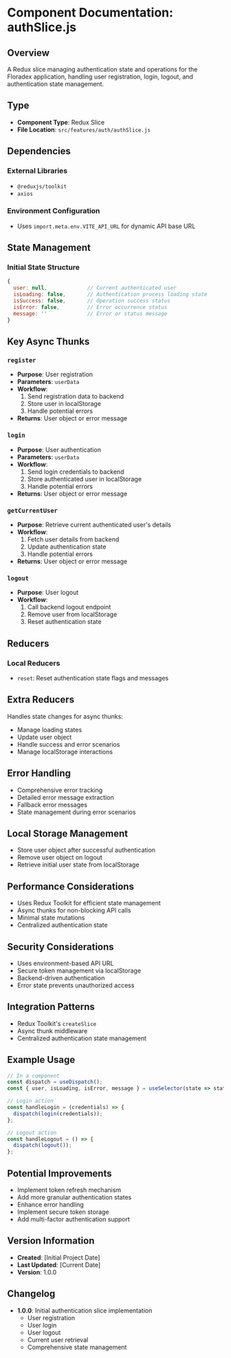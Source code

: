 # Component Documentation: authSlice.js

## Overview
A Redux slice managing authentication state and operations for the Floradex application, handling user registration, login, logout, and authentication state management.

## Type
- **Component Type**: Redux Slice
- **File Location**: `src/features/auth/authSlice.js`

## Dependencies
### External Libraries
- `@reduxjs/toolkit`
- `axios`

### Environment Configuration
- Uses `import.meta.env.VITE_API_URL` for dynamic API base URL

## State Management
### Initial State Structure
```javascript
{
  user: null,             // Current authenticated user
  isLoading: false,       // Authentication process loading state
  isSuccess: false,       // Operation success status
  isError: false,         // Error occurrence status
  message: ''             // Error or status message
}
```

## Key Async Thunks
### `register`
- **Purpose**: User registration
- **Parameters**: `userData`
- **Workflow**:
  1. Send registration data to backend
  2. Store user in localStorage
  3. Handle potential errors
- **Returns**: User object or error message

### `login`
- **Purpose**: User authentication
- **Parameters**: `userData`
- **Workflow**:
  1. Send login credentials to backend
  2. Store authenticated user in localStorage
  3. Handle potential errors
- **Returns**: User object or error message

### `getCurrentUser`
- **Purpose**: Retrieve current authenticated user's details
- **Workflow**:
  1. Fetch user details from backend
  2. Update authentication state
  3. Handle potential errors
- **Returns**: User object or error message

### `logout`
- **Purpose**: User logout
- **Workflow**:
  1. Call backend logout endpoint
  2. Remove user from localStorage
  3. Reset authentication state

## Reducers
### Local Reducers
- `reset`: Reset authentication state flags and messages

## Extra Reducers
Handles state changes for async thunks:
- Manage loading states
- Update user object
- Handle success and error scenarios
- Manage localStorage interactions

## Error Handling
- Comprehensive error tracking
- Detailed error message extraction
- Fallback error messages
- State management during error scenarios

## Local Storage Management
- Store user object after successful authentication
- Remove user object on logout
- Retrieve initial user state from localStorage

## Performance Considerations
- Uses Redux Toolkit for efficient state management
- Async thunks for non-blocking API calls
- Minimal state mutations
- Centralized authentication state

## Security Considerations
- Uses environment-based API URL
- Secure token management via localStorage
- Backend-driven authentication
- Error state prevents unauthorized access

## Integration Patterns
- Redux Toolkit's `createSlice`
- Async thunk middleware
- Centralized authentication state management

## Example Usage
```javascript
// In a component
const dispatch = useDispatch();
const { user, isLoading, isError, message } = useSelector(state => state.auth);

// Login action
const handleLogin = (credentials) => {
  dispatch(login(credentials));
};

// Logout action
const handleLogout = () => {
  dispatch(logout());
};
```

## Potential Improvements
- Implement token refresh mechanism
- Add more granular authentication states
- Enhance error handling
- Implement secure token storage
- Add multi-factor authentication support

## Version Information
- **Created**: [Initial Project Date]
- **Last Updated**: [Current Date]
- **Version**: 1.0.0

## Changelog
- **1.0.0**: Initial authentication slice implementation
  - User registration
  - User login
  - User logout
  - Current user retrieval
  - Comprehensive state management